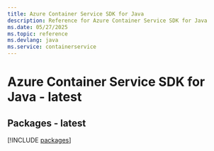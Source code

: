 ```yaml
---
title: Azure Container Service SDK for Java
description: Reference for Azure Container Service SDK for Java
ms.date: 05/27/2025
ms.topic: reference
ms.devlang: java
ms.service: containerservice
---
```

# Azure Container Service SDK for Java - latest
## Packages - latest
[!INCLUDE [packages](container-service-index.md)]